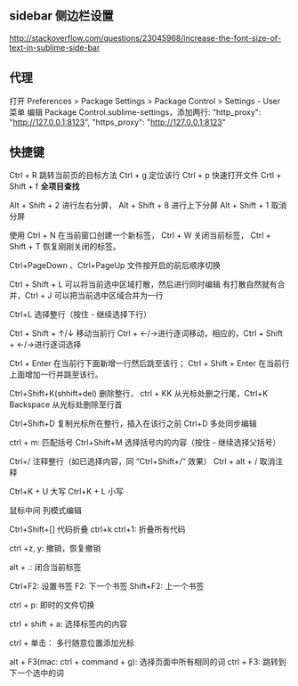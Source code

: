 

## sidebar 侧边栏设置

http://stackoverflow.com/questions/23045968/increase-the-font-size-of-text-in-sublime-side-bar


## 代理

打开 Preferences > Package Settings > Package Control > Settings - User 菜单
编辑 Package Control.sublime-settings，添加两行:
"http_proxy": "http://127.0.0.1:8123",
"https_proxy": "http://127.0.0.1:8123"

## 快捷键

Ctrl + R 跳转当前页的目标方法
Ctrl + g 定位该行
Ctrl + p  快速打开文件
Crtl + Shift + f **全项目查找**

Alt + Shift + 2 进行左右分屏， Alt + Shift + 8 进行上下分屏
Alt + Shift + 1 取消分屏

使用 Ctrl + N 在当前窗口创建一个新标签， Ctrl + W 关闭当前标签， Ctrl + Shift + T 恢复刚刚关闭的标签。

Ctrl+PageDown 、Ctrl+PageUp 文件按开启的前后顺序切换

Ctrl + Shift + L 可以将当前选中区域打散，然后进行同时编辑
有打散自然就有合并，Ctrl + J 可以把当前选中区域合并为一行

Ctrl+L 选择整行（按住 - 继续选择下行）

Ctrl + Shift + ↑/↓ 移动当前行
Ctrl + ←/→进行逐词移动，相应的，Ctrl + Shift + ←/→进行逐词选择

Ctrl + Enter 在当前行下面新增一行然后跳至该行；
Ctrl + Shift + Enter 在当前行上面增加一行并跳至该行。

Ctrl+Shift+K(shhift+del) 删除整行， ctrl + KK 从光标处删之行尾，Ctrl+K Backspace 从光标处删除至行首

Ctrl+Shift+D 复制光标所在整行，插入在该行之前
Ctrl+D 多处同步编辑

ctrl + m: 匹配括号
Ctrl+Shift+M 选择括号内的内容（按住 - 继续选择父括号）

Ctrl+/ 注释整行（如已选择内容，同 “Ctrl+Shift+/” 效果）
Ctrl + alt + / 取消注释


Ctrl+K + U 大写
Ctrl+K + L 小写

鼠标中间 列模式编辑

Ctrl+Shift+[] 代码折叠
ctrl+k ctrl+1: 折叠所有代码

ctrl +z, y: 撤销，恢复撤销

alt + .: 闭合当前标签

Ctrl+F2: 设置书签
F2: 下一个书签
Shift+F2: 上一个书签

ctrl + p: 即时的文件切换

ctrl + shift + a: 选择标签内的内容

ctrl + 单击： 多行随意位置添加光标

alt + F3(mac: ctrl + command + g): 选择页面中所有相同的词
ctrl + F3: 跳转到下一个选中的词
